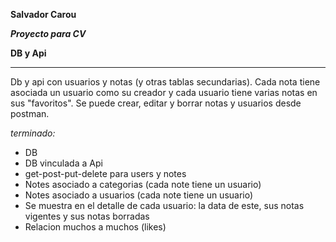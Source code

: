 ****Salvador Carou****

***Proyecto para CV***

**DB y Api**

-----------------------------------

Db y api con usuarios y notas (y otras tablas secundarias). Cada nota tiene asociada un usuario como su creador y cada usuario tiene varias notas en sus "favoritos". Se puede crear, editar y borrar notas y usuarios desde postman.




*terminado:*
- DB
- DB vinculada a Api
- get-post-put-delete para users y notes
- Notes asociado a categorias (cada note tiene un usuario)
- Notes asociado a usuarios (cada note tiene un usuario)
- Se muestra en el detalle de cada usuario: la data de este, sus notas vigentes y sus notas borradas
- Relacion muchos a muchos (likes)
